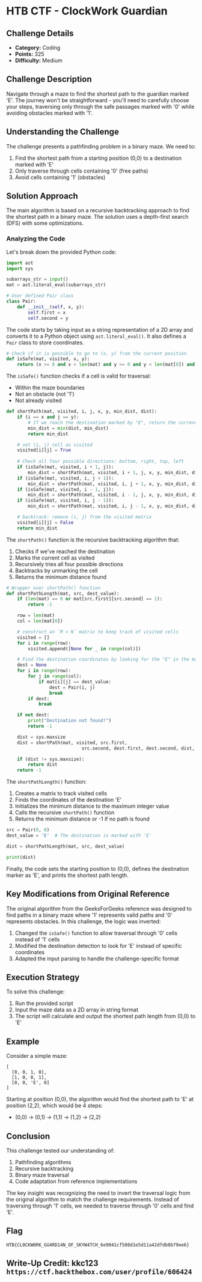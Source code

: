 # HTB CTF - ClockWork Guardian

## Challenge Details
- **Category:** Coding
- **Points:** 325
- **Difficulty:** Medium

## Challenge Description
Navigate through a maze to find the shortest path to the guardian marked 'E'. The journey won't be straightforward - you'll need to carefully choose your steps, traversing only through the safe passages marked with '0' while avoiding obstacles marked with '1'.

## Understanding the Challenge

The challenge presents a pathfinding problem in a binary maze. We need to:
1. Find the shortest path from a starting position (0,0) to a destination marked with 'E'
2. Only traverse through cells containing '0' (free paths)
3. Avoid cells containing '1' (obstacles)

## Solution Approach

The main algorithm is based on a recursive backtracking approach to find the shortest path in a binary maze. The solution uses a depth-first search (DFS) with some optimizations.

### Analyzing the Code

Let's break down the provided Python code:

```python
import ast
import sys

subarrays_str = input() 
mat = ast.literal_eval(subarrays_str)

# User defined Pair class
class Pair:
    def __init__(self, x, y):
        self.first = x
        self.second = y
```

The code starts by taking input as a string representation of a 2D array and converts it to a Python object using `ast.literal_eval()`. It also defines a `Pair` class to store coordinates.

```python
# Check if it is possible to go to (x, y) from the current position
def isSafe(mat, visited, x, y):
    return (x >= 0 and x < len(mat) and y >= 0 and y < len(mat[0]) and mat[x][y] != 1 and (not visited[x][y]))
```

The `isSafe()` function checks if a cell is valid for traversal:
- Within the maze boundaries
- Not an obstacle (not '1')
- Not already visited

```python
def shortPath(mat, visited, i, j, x, y, min_dist, dist):
    if (i == x and j == y):
        # If we reach the destination marked by "E", return the current distance
        min_dist = min(dist, min_dist)
        return min_dist

    # set (i, j) cell as visited
    visited[i][j] = True
    
    # Check all four possible directions: bottom, right, top, left
    if (isSafe(mat, visited, i + 1, j)):
        min_dist = shortPath(mat, visited, i + 1, j, x, y, min_dist, dist + 1)
    if (isSafe(mat, visited, i, j + 1)):
        min_dist = shortPath(mat, visited, i, j + 1, x, y, min_dist, dist + 1)
    if (isSafe(mat, visited, i - 1, j)):
        min_dist = shortPath(mat, visited, i - 1, j, x, y, min_dist, dist + 1)
    if (isSafe(mat, visited, i, j - 1)):
        min_dist = shortPath(mat, visited, i, j - 1, x, y, min_dist, dist + 1)

    # backtrack: remove (i, j) from the visited matrix
    visited[i][j] = False
    return min_dist
```

The `shortPath()` function is the recursive backtracking algorithm that:
1. Checks if we've reached the destination
2. Marks the current cell as visited
3. Recursively tries all four possible directions
4. Backtracks by unmarking the cell
5. Returns the minimum distance found

```python
# Wrapper over shortPath() function
def shortPathLength(mat, src, dest_value):
    if (len(mat) == 0 or mat[src.first][src.second] == 1):
        return -1

    row = len(mat)
    col = len(mat[0])

    # construct an `M × N` matrix to keep track of visited cells
    visited = []
    for i in range(row):
        visited.append([None for _ in range(col)])

    # Find the destination coordinates by looking for the "E" in the matrix
    dest = None
    for i in range(row):
        for j in range(col):
            if mat[i][j] == dest_value:
                dest = Pair(i, j)
                break
        if dest:
            break

    if not dest:
        print("Destination not found!")
        return -1

    dist = sys.maxsize
    dist = shortPath(mat, visited, src.first,
                            src.second, dest.first, dest.second, dist, 0)

    if (dist != sys.maxsize):
        return dist
    return -1
```

The `shortPathLength()` function:
1. Creates a matrix to track visited cells
2. Finds the coordinates of the destination 'E'
3. Initializes the minimum distance to the maximum integer value
4. Calls the recursive `shortPath()` function
5. Returns the minimum distance or -1 if no path is found

```python
src = Pair(0, 0)
dest_value = 'E'  # The destination is marked with 'E'

dist = shortPathLength(mat, src, dest_value)

print(dist)
```

Finally, the code sets the starting position to (0,0), defines the destination marker as 'E', and prints the shortest path length.

## Key Modifications from Original Reference

The original algorithm from the GeeksForGeeks reference was designed to find paths in a binary maze where '1' represents valid paths and '0' represents obstacles. In this challenge, the logic was inverted:

1. Changed the `isSafe()` function to allow traversal through '0' cells instead of '1' cells
2. Modified the destination detection to look for 'E' instead of specific coordinates
3. Adapted the input parsing to handle the challenge-specific format

## Execution Strategy

To solve this challenge:

1. Run the provided script
2. Input the maze data as a 2D array in string format 
3. The script will calculate and output the shortest path length from (0,0) to 'E'

## Example

Consider a simple maze:
```
[
  [0, 0, 1, 0],
  [1, 0, 0, 1],
  [0, 0, 'E', 0]
]
```

Starting at position (0,0), the algorithm would find the shortest path to 'E' at position (2,2), which would be 4 steps:
- (0,0) → (0,1) → (1,1) → (1,2) → (2,2)

## Conclusion

This challenge tested our understanding of:
1. Pathfinding algorithms
2. Recursive backtracking
3. Binary maze traversal
4. Code adaptation from reference implementations

The key insight was recognizing the need to invert the traversal logic from the original algorithm to match the challenge requirements. Instead of traversing through '1' cells, we needed to traverse through '0' cells and find 'E'.

## Flag

```
HTB{CL0CKW0RK_GU4RD14N_OF_SKYW4TCH_6e9041cf508d1e5d11a42dfdb0b79ee6}
```

## Write-Up Credit: kkc123 ```https://ctf.hackthebox.com/user/profile/606424```